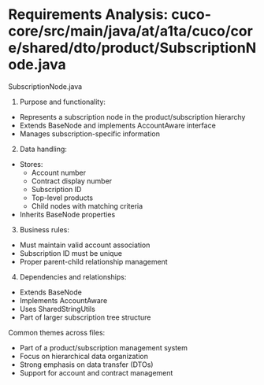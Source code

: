 # Requirements Analysis: cuco-core/src/main/java/at/a1ta/cuco/core/shared/dto/product/SubscriptionNode.java

SubscriptionNode.java
1. Purpose and functionality:
- Represents a subscription node in the product/subscription hierarchy
- Extends BaseNode and implements AccountAware interface
- Manages subscription-specific information

2. Data handling:
- Stores:
  - Account number
  - Contract display number
  - Subscription ID
  - Top-level products
  - Child nodes with matching criteria
- Inherits BaseNode properties

3. Business rules:
- Must maintain valid account association
- Subscription ID must be unique
- Proper parent-child relationship management

4. Dependencies and relationships:
- Extends BaseNode
- Implements AccountAware
- Uses SharedStringUtils
- Part of larger subscription tree structure

Common themes across files:
- Part of a product/subscription management system
- Focus on hierarchical data organization
- Strong emphasis on data transfer (DTOs)
- Support for account and contract management
